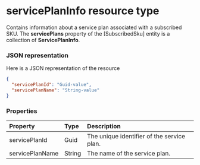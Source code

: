 # servicePlanInfo resource type

Contains information about a service plan associated with a subscribed SKU. The **servicePlans** property of the [SubscribedSku] entity is a collection of **ServicePlanInfo**.

### JSON representation

Here is a JSON representation of the resource

<!-- {
  "blockType": "resource",
  "optionalProperties": [

  ],
  "@odata.type": "microsoft.graph.serviceplaninfo"
}-->

```json
{
  "servicePlanId": "Guid-value",
  "servicePlanName": "String-value"
}

```
### Properties
| Property	   | Type	|Description|
|:---------------|:--------|:----------|
|servicePlanId|Guid|The unique identifier of the service plan.|
|servicePlanName|String|The name of the service plan.|

<!-- uuid: 8fcb5dbc-d5aa-4681-8e31-b001d5168d79
2015-10-25 14:57:30 UTC -->
<!-- {
  "type": "#page.annotation",
  "description": "servicePlanInfo resource",
  "keywords": "",
  "section": "documentation",
  "tocPath": ""
}-->